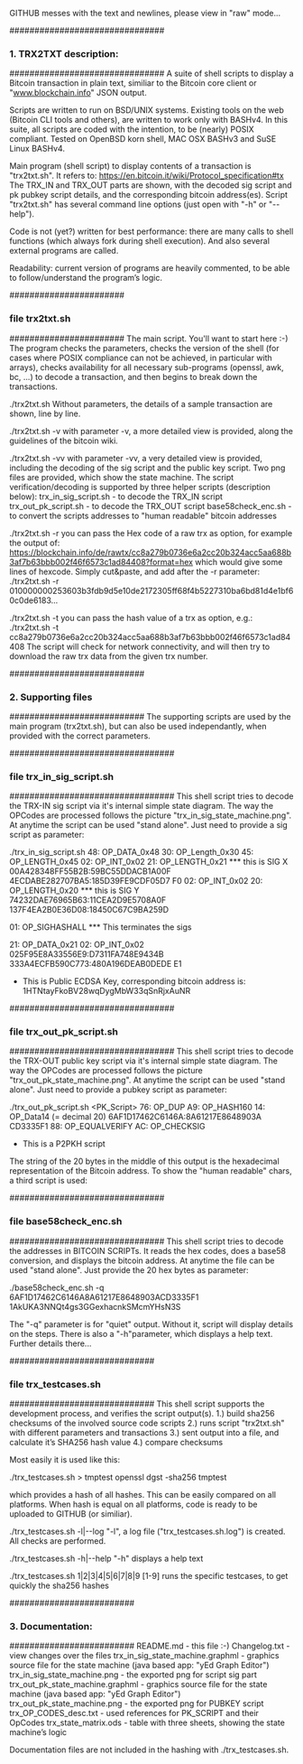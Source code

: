 GITHUB messes with the text and newlines, please view in "raw" mode...

###############################
### 1. TRX2TXT description: ###
###############################
A suite of shell scripts to display a Bitcoin transaction in plain text, similiar to the Bitcoin core client or "www.blockchain.info" JSON output. 

Scripts are written to run on BSD/UNIX systems. Existing tools on the web (Bitcoin CLI tools and others), are written to work only with BASHv4. In this suite, all scripts are coded with the intention, to be (nearly) POSIX compliant. Tested on OpenBSD korn shell, MAC OSX BASHv3 and SuSE Linux BASHv4. 

Main program (shell script) to display contents of a transaction is "trx2txt.sh". It refers to:
   https://en.bitcoin.it/wiki/Protocol_specification#tx 
The TRX_IN and TRX_OUT parts are shown, with the decoded sig script and pk pubkey script details, and the corresponding bitcoin address(es). 
Script "trx2txt.sh" has several command line options (just open with "-h" or "--help").

Code is not (yet?) written for best performance: there are many calls to shell functions (which always fork during shell execution). And also several external programs are called. 

Readability: current version of programs are heavily commented, to be able to follow/understand the program’s logic. 


#######################
### file trx2txt.sh ###
#######################
The main script. You'll want to start here :-)
The program checks the parameters, checks the version of the shell (for cases where POSIX compliance can not be achieved, in particular with arrays), checks availability for all necessary sub-programs (openssl, awk, bc, ...) to decode a transaction, and then begins to break down the transactions.

./trx2txt.sh 
Without parameters, the details of a sample transaction are shown, line by line.

./trx2txt.sh -v
with parameter -v, a more detailed view is provided, along the guidelines of the bitcoin wiki.

./trx2txt.sh -vv
with parameter -vv, a very detailed view is provided, including the decoding of the sig script and the public key script. Two png files are provided, which show the state machine. The script verification/decoding is supported by three helper scripts (description below): 
trx_in_sig_script.sh - to decode the TRX_IN script
trx_out_pk_script.sh - to decode the TRX_OUT script
base58check_enc.sh   - to convert the scripts addresses to "human readable" bitcoin addresses

./trx2txt.sh -r 
you can pass the Hex code of a raw trx as option, for example the output of:
   https://blockchain.info/de/rawtx/cc8a279b0736e6a2cc20b324acc5aa688b3af7b63bbb002f46f6573c1ad84408?format=hex
which would give some lines of hexcode. Simply cut&paste, and add after the -r parameter:
  ./trx2txt.sh -r 010000000253603b3fdb9d5e10de2172305ff68f4b5227310ba6bd81d4e1bf60c0de6183...

./trx2txt.sh -t
you can pass the hash value of a trx as option, e.g.: 
   ./trx2txt.sh -t cc8a279b0736e6a2cc20b324acc5aa688b3af7b63bbb002f46f6573c1ad84408
The script will check for network connectivity, and will then try to download the raw trx data from the given trx number.


###########################
### 2. Supporting files ###
###########################
The supporting scripts are used by the main program (trx2txt.sh), but can also be used independantly, when provided with the correct parameters. 


#################################
### file trx_in_sig_script.sh ###
#################################
This shell script tries to decode the TRX-IN sig script via it's internal simple state diagram. The way the OPCodes are processed follows the picture "trx_in_sig_state_machine.png". At anytime the script can be used "stand alone". Just need to provide a sig script as parameter: 

./trx_in_sig_script.sh <sig scipt hex codes> 
   48: OP_DATA_0x48
   30: OP_Length_0x30
   45: OP_LENGTH_0x45
   02: OP_INT_0x02
   21: OP_LENGTH_0x21 *** this is SIG X
       00A428348FF55B2B:59BC55DDACB1A00F
       4ECDABE282707BA5:185D39FE9CDF05D7
       F0
   02: OP_INT_0x02
   20: OP_LENGTH_0x20 *** this is SIG Y
       74232DAE76965B63:11CEA2D9E5708A0F
       137F4EA2B0E36D08:18450C67C9BA259D
       
   01: OP_SIGHASHALL *** This terminates the sigs
 
   21: OP_DATA_0x21
   02: OP_INT_0x02
       025F95E8A33556E9:D7311FA748E9434B
       333A4ECFB590C773:480A196DEAB0DEDE
       E1
* This is Public ECDSA Key, corresponding bitcoin address is:
1HTNtayFkoBV28wqDygMbW33qSnRjxAuNR 


#################################
### file trx_out_pk_script.sh ###
#################################
This shell script tries to decode the TRX-OUT public key script via it's internal simple state diagram. The way the OPCodes are processed follows the picture "trx_out_pk_state_machine.png". At anytime the script can be used "stand alone". Just need to provide a pubkey script as parameter:

./trx_out_pk_script.sh <PK_Script>
   76: OP_DUP
   A9: OP_HASH160
   14: OP_Data14 (= decimal 20)
       6AF1D17462C6146A:8A61217E8648903A
       CD3335F1
   88: OP_EQUALVERIFY
   AC: OP_CHECKSIG
* This is a P2PKH script

The string of the 20 bytes in the middle of this output is the hexadecimal representation of the Bitcoin address. To show the "human readable" chars, a third script is used:


###############################
### file base58check_enc.sh ###
###############################
This shell script tries to decode the addresses in BITCOIN SCRIPTs. It reads the hex codes, does a base58 conversion, and displays the bitcoin address. At anytime the file can be used "stand alone". Just provide the 20 hex bytes as parameter:

./base58check_enc.sh -q 6AF1D17462C6146A8A61217E8648903ACD3335F1
1AkUKA3NNQt4gs3GGexhacnkSMcmYHsN3S

The "-q" parameter is for "quiet" output. Without it, script will display details on the steps. 
There is also a "-h"parameter, which displays a help text. Further details there...


#############################
### file trx_testcases.sh ###
#############################
This shell script supports the development process, and verifies the script output(s).
1.) build sha256 checksums of the involved source code scripts
2.) runs script "trx2txt.sh" with different parameters and transactions
3.) sent output into a file, and calculate it’s SHA256 hash value
4.) compare checksums 

Most easily it is used like this:

  ./trx_testcases.sh > tmptest
   openssl dgst -sha256 tmptest

which provides a hash of all hashes. This can be easily compared on all platforms. When hash is equal on all platforms, code is ready to be uploaded to GITHUB (or similiar). 

./trx_testcases.sh -l|--log
"-l", a log file ("trx_testcases.sh.log") is created. All checks are performed.

./trx_testcases.sh -h|--help
"-h" displays a help text

./trx_testcases.sh 1|2|3|4|5|6|7|8|9
[1-9] runs the specific testcases, to get quickly the sha256 hashes


#########################
### 3. Documentation: ###
#########################
README.md                        - this file :-)
Changelog.txt                    - view changes over the files 
trx_in_sig_state_machine.graphml - graphics source file for the state machine
                                   (java based app: "yEd Graph Editor")
trx_in_sig_state_machine.png     - the exported png for script sig part
trx_out_pk_state_machine.graphml - graphics source file for the state machine
                                   (java based app: "yEd Graph Editor")
trx_out_pk_state_machine.png     - the exported png for PUBKEY script
trx_OP_CODES_desc.txt            - used references for PK_SCRIPT and their OpCodes
trx_state_matrix.ods             - table with three sheets, showing the state machine’s logic

Documentation files are not included in the hashing with ./trx_testcases.sh. 


